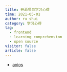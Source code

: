 ```yaml
---
title: 开源项目学习心得
time: 2021-05-01
author: ru shui
category: 学习心得
tag:
  - frontend
  - learning comprehension
  - open source
visitor: false
article: false
---
```


- [axios](1-axios.md)

